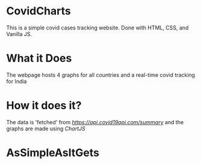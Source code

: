 # CovidCharts
This is a simple covid cases tracking website. Done with HTML, CSS, and Vanilla JS.

# What it Does
The webpage hosts 4 graphs for all countries and a real-time covid tracking for India

# How it does it?
The data is 'fetched' from *https://api.covid19api.com/summary* and the graphs are made using *ChartJS*

# AsSimpleAsItGets
